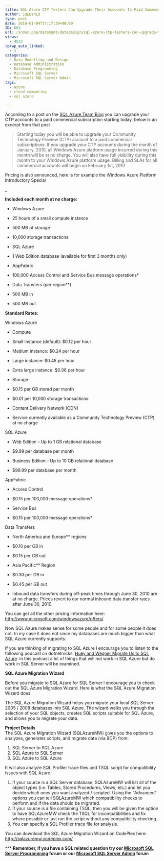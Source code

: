 ```yaml
---
title: SQL Azure CTP Testers Can Upgrade Their Accounts To Paid Commercial Subscriptions Starting Today
author: SQLDenis
type: post
date: 2010-01-04T17:17:39+00:00
ID: 663
url: /index.php/datamgmt/datadesign/sql-azure-ctp-testers-can-upgrade-their/
views:
  - 4533
rp4wp_auto_linked:
  - 1
categories:
  - Data Modelling and Design
  - Database Administration
  - Database Programming
  - Microsoft SQL Server
  - Microsoft SQL Server Admin
tags:
  - azure
  - cloud computing
  - sql azure

---
```

According to a post on the [SQL Azure Team Blog][1] you can upgrade your CTP accounts to a paid commercial subscription starting today, below is an excerpt from that post

> Starting today you will be able to upgrade your Community Technology Preview (CTP) account to a paid commercial subscriptions. If you upgrade your CTP accounts during the month of January, 2010, all Windows Azure platform usage incurred during this month will be at no charge. You will also have full visibility during this month to your Windows Azure platform usage. Billing and SLAs for all commercial accounts will begin on February 1st, 2010

Pricing is also announced, here is for example the Windows Azure Platform Introductory Special


_ 

**Included each month at no charge:**

  * Windows Azure
  * 25 hours of a small compute instance
  * 500 MB of storage
  * 10,000 storage transactions

  * SQL Azure
  * 1 Web Edition database (available for first 3 months only)

  * AppFabric
  * 100,000 Access Control and Service Bus message operations*

  * Data Transfers (per region**)
  * 500 MB in
  * 500 MB out

**Standard Rates:**

Windows Azure

  * Compute
  * Small instance (default): $0.12 per hour
  * Medium instance: $0.24 per hour
  * Large instance: $0.48 per hour
  * Extra large instance: $0.96 per hour

  * Storage
  * $0.15 per GB stored per month
  * $0.01 per 10,000 storage transactions

  * Content Delivery Network (CDN)
  * Service currently available as a Community Technology Preview (CTP) at no charge

SQL Azure

  * Web Edition – Up to 1 GB relational database
  * $9.99 per database per month

  * Business Edition – Up to 10 GB relational database
  * $99.99 per database per month 

AppFabric

  * Access Control
  * $0.15 per 100,000 message operations*

  * Service Bus
  * $0.15 per 100,000 message operations*

Data Transfers

  * North America and Europe** regions
  * $0.10 per GB in
  * $0.15 per GB out

  * Asia Pacific** Region
  * $0.30 per GB in
  * $0.45 per GB out

  * Inbound data transfers during off-peak times through June 30, 2010 are at no charge. Prices revert to our normal inbound data transfer rates after June 30, 2010.

</em>

You can get all the other pricing information here: http://www.microsoft.com/windowsazure/offers/

Now SQL Azure makes sense for some people and for some people it does not. In my case it does not since my databases are much bigger than what SQL Azure currently supports.

If you are thinking of migrating to SQL Azure I encourage you to listen to the following podcast on dotnetrocks: [Huey and Wegner Migrate Us to SQL Azure][2]. in this podcast a lot of things that will not work in SQL Azure but do work in SQL Server will be examined.

**SQL Azure Migration Wizard** 
  
Before you migrate to SQL Azure for SQL Server I encourage you to check out the SQL Azure Migration Wizard. Here is what the SQL Azure Migration Wizard does

The SQL Azure Migration Wizard helps you migrate your local SQL Server 2005 / 2008 databases into SQL Azure. The wizard walks you through the selection of your SQL objects, creates SQL scripts suitable for SQL Azure, and allows you to migrate your data.

**Project Details**  
The SQL Azure Migration Wizard (SQLAzureMW) gives you the options to analyzes, generates scripts, and migrate data (via BCP) from: 

  1. SQL Server to SQL Azure
  2. SQL Azure to SQL Server
  3. SQL Azure to SQL Azure

It will also analyze SQL Profiler trace files and TSQL script for compatibility issues with SQL Azure. 

  1. If your source is a SQL Server database, SQLAzureMW will list all of the object types (i.e. Tables, Stored Procedures, Views, etc.) and let you decide which ones you want analyzed / scripted. Using the "Advanced" options you can tell SQLAzureMW which compatibility checks to perform and if the data should be migrated.
  2. If your source is a file containing TSQL, then you will be given the option to have SQLAzureMW check the TSQL for incompatibilities and fix where possible or just run the script without any compatibility checking.
  3. You can specify a SQL Profiler trace file for analysis.



You can download the SQL Azure Migration Wizard on CodePlex here: http://sqlazuremw.codeplex.com/

\*** **Remember, if you have a SQL related question try our [Microsoft SQL Server Programming][3] forum or our [Microsoft SQL Server Admin][4] forum**<ins></ins>

 [1]: http://blogs.msdn.com/ssds/archive/2010/01/04/9943474.aspx
 [2]: http://www.dotnetrocks.com/default.aspx?showNum=512
 [3]: http://forum.ltd.local/viewforum.php?f=17
 [4]: http://forum.ltd.local/viewforum.php?f=22